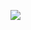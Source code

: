 [![](https://github.com/ZhangJiupeng/Chollima/blob/master/doc/demo.gif)](https://github.com/ZhangJiupeng/Chollima/raw/master/doc/demo.gif)
